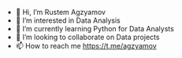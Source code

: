- 👋 Hi, I’m Rustem Agzyamov
- 👀 I’m interested in Data Analysis
- 🌱 I’m currently learning Python for Data Analysts
- 💞️ I’m looking to collaborate on Data projects
- 📫 How to reach me https://t.me/agzyamov

<!---
agzyamov/agzyamov is a ✨ special ✨ repository because its `README.md` (this file) appears on your GitHub profile.
You can click the Preview link to take a look at your changes.
--->
